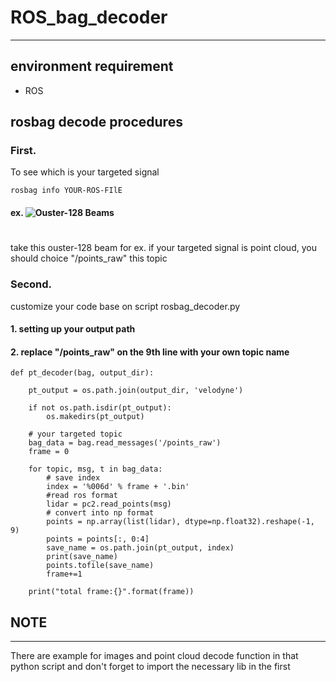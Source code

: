 # ROS_bag_decoder
---

## environment requirement

* ROS

## rosbag decode procedures

### First.
To see which is your targeted signal
```bash=
rosbag info YOUR-ROS-FIlE
```
#### ex. ![Ouster-128 Beams](https://i.imgur.com/c4lZHcP.png)
#  
take this ouster-128 beam for ex. if your targeted signal is point cloud, you should choice "/points_raw" this topic

### Second.

customize your code base on script rosbag_decoder.py

#### 1. setting up your output path
#### 2. replace "/points_raw" on the 9th line with your own topic name 

```python=
def pt_decoder(bag, output_dir):
    
    pt_output = os.path.join(output_dir, 'velodyne')

    if not os.path.isdir(pt_output):
        os.makedirs(pt_output)
        
    # your targeted topic
    bag_data = bag.read_messages('/points_raw')
    frame = 0

    for topic, msg, t in bag_data:
        # save index
        index = '%006d' % frame + '.bin'
        #read ros format 
        lidar = pc2.read_points(msg)
        # convert into np format
        points = np.array(list(lidar), dtype=np.float32).reshape(-1, 9)
        points = points[:, 0:4]
        save_name = os.path.join(pt_output, index)
        print(save_name)
        points.tofile(save_name)
        frame+=1
        
    print("total frame:{}".format(frame))

```
## NOTE
---
There are example for images and point cloud decode function in that python script and don't forget to import the necessary lib in the first